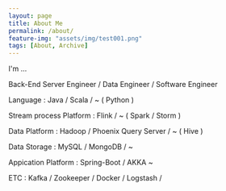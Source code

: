 ```yaml
---
layout: page
title: About Me
permalink: /about/
feature-img: "assets/img/test001.png"
tags: [About, Archive]
---
```


I'm ...

Back-End Server Engineer / Data Engineer / Software Engineer

Language : Java / Scala / ~ ( Python )

Stream process Platform : Flink / ~ ( Spark / Storm )

Data Platform : Hadoop / Phoenix Query Server / ~ ( Hive )

Data Storage : MySQL / MongoDB / ~

Appication Platform : Spring-Boot / AKKA ~

ETC : Kafka / Zookeeper / Docker / Logstash / 

